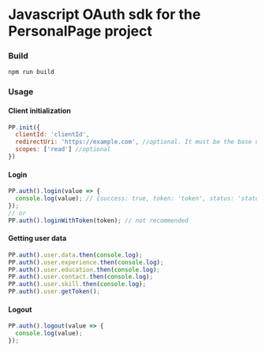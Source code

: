 # Javascript OAuth sdk for the PersonalPage project

### Build
```npm run build```

### Usage
#### Client initialization
```js
PP.init({
  clientId: 'clientId',
  redirectUri: 'https://example.com', //optional. It must be the base url.
  scopes: ['read'] //optional
})
```
#### Login
```js
PP.auth().login(value => {
  console.log(value); // {success: true, token: 'token', status: 'status'}
});
// or
PP.auth().loginWithToken(token); // not recommended
```
#### Getting user data
```js
PP.auth().user.data.then(console.log);
PP.auth().user.experience.then(console.log);
PP.auth().user.education.then(console.log);
PP.auth().user.contact.then(console.log);
PP.auth().user.skill.then(console.log);
PP.auth().user.getToken();
```

#### Logout
```js
PP.auth().logout(value => {
  console.log(value);
});
```
